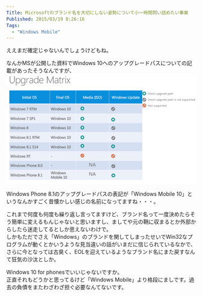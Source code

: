 ```yaml
---
Title: Microsoftのブランド名を大切にしない姿勢について小一時間問い詰めたい事案
Published: 2015/03/19 0:26:16
Tags:
  - "Windows Mobile"
---
```

ええまだ確定じゃないんでしょうけどもね。  

<?# OEmbed "http://wmpoweruser.com/so-its-windows-mobile-10-then/" /?>

なんかMSが公開した資料でWindows 10へのアップグレードパスについての記載があったそうなんですが、  
![](20150319002102.jpg)   

Windows Phone 8.1のアップグレードパスの表記が「Windows Mobile 10」というなんかすごく昔懐かしい感じの名前になってますね・・・。  

これまで何度も何度も繰り返し言ってますけど、ブランド名って一度決めたらそう簡単に変えるもんじゃないと思いますし、ましてや元の鞘に収まるとか外部からしたら迷走してるとしか思えないわけで。  
しかもただでさえ「Windows」のブランドを関してしまったせいでWin32なプログラムが動くとかいうような見当違いの話がいまだに信じられているなかで、さらに今となっては古臭く、EOLを迎えているようなブランド名にまた戻すなんて狂気の沙汰としか。  

Windows 10 for phonesでいいじゃないですか。  
正直それもどうかと思ってるけど「Windows Mobile」より格段にましです。過去の負債をまたわざわざ担ぐ必要なんてないです。